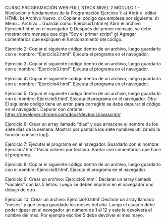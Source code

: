 CURSO PROGRAMACIÓN WEB FULL STACK
NIVEL 2
MÓDULO 1 - Nivelación y fundamentos de la Programación
Ejercicio 1:
a) Abrir el editor HTML.
b) Archivo Nuevo.
c) Copiar el código que empieza por <!DOCTYPE html> siguiente.
d) Menú... Archivo... Guardar como: Ejercicio1.html
e) Abrir el archivo Ejercicio1.html en el navegador
f) Después del primer mensaje, se debe mostrar otro mensaje que diga "Soy el primer
script"
g) Agregar comentarios que expliquen el funcionamiento del código.

Ejercicio 2:
Copiar el siguiente código dentro de un archivo, luego guardarlo con el nombre:
“Ejercicio2.html”. Ejecuta el programa en el navegador.

Ejercicio 3:
Copiar el siguiente código dentro de un archivo, luego guardarlo con el nombre:
“Ejercicio3.html”. Ejecuta el programa en el navegador.

Ejercicio 4:
Copiar el siguiente código dentro de un archivo, luego guardarlo con el nombre:
“Ejercicio4.html”. Ejecuta el programa en el navegador.

Ejercicio 5:
Copiar el siguiente código dentro de un archivo, luego guardarlo con el nombre:
Ejercicio5.html’. Ejecuta el programa en el navegador.
Obs: El siguiente código tiene un error, para corregirlo se debe depurar el código en el
navegador.
Depurar con chrome: https://developer.chrome.com/docs/devtools/javascript/

Ejercicio 6:
Crear un array llamado “dias” y que almacene el nombre de los siete días de la semana.
Mostrar por pantalla los siete nombres utilizando la función console.log().

Ejercicio 7:
Ejecutar el programa en el navegador. Guardarlo con el nombre: Ejercicio7.html’ Pasar
valores por teclado. Anotar con comentarios que hace el programa.

Ejercicio 8:
Copiar el siguiente código dentro de un archivo, luego guardarlo con el nombre:
Ejercicio8.html’. Ejecuta el programa en el navegador.

Ejercicio 9:
Crear un archivo: Ejercicio9.html’. Declarar un array llamado “vocales” con las 5 letras.
Luego se deben imprimir en el navegador uno debajo de otro.

Ejercicio 10:
Crear un archivo: Ejercicio10.html’ Declarar un array llamado “meses” y que tenga
guardado los meses del año. Luego el usuario debe poder tipear en el navegador un
número de 1 al 12 y este le devolverá el nombre del mes. Por ejemplo escribe 5 debe
devolver el mes mayo.
